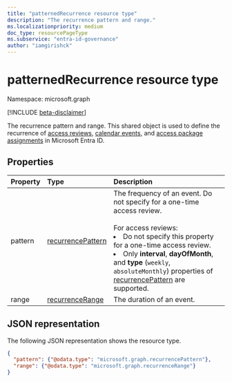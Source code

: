 ```yaml
---
title: "patternedRecurrence resource type"
description: "The recurrence pattern and range."
ms.localizationpriority: medium
doc_type: resourcePageType
ms.subservice: "entra-id-governance"
author: "iamgirishck"
---
```


# patternedRecurrence resource type

Namespace: microsoft.graph

[!INCLUDE [beta-disclaimer](../../includes/beta-disclaimer.md)]

The recurrence pattern and range. This shared object is used to define the recurrence of [access reviews](accessreviewscheduledefinition.md), [calendar events](event.md), and [access package assignments](accesspackageassignment.md) in Microsoft Entra ID.

## Properties
| Property	   | Type	|Description|
|:---------------|:--------|:----------|
|pattern|[recurrencePattern](recurrencepattern.md)|The frequency of an event. Do not specify for a one-time access review. <br/><br/> For access reviews: <li>Do not specify this property for a one-time access review. <li>  Only **interval**, **dayOfMonth**, and **type** (`weekly`, `absoluteMonthly`) properties of [recurrencePattern](recurrencepattern.md) are supported.|
|range|[recurrenceRange](recurrencerange.md)|The duration of an event.|

## JSON representation

The following JSON representation shows the resource type.

<!-- {
  "blockType": "resource",
  "optionalProperties": [

  ],
  "@odata.type": "microsoft.graph.patternedRecurrence"
}-->

```json
{
  "pattern": {"@odata.type": "microsoft.graph.recurrencePattern"},
  "range": {"@odata.type": "microsoft.graph.recurrenceRange"}
}

```

<!-- uuid: 8fcb5dbc-d5aa-4681-8e31-b001d5168d79
2015-10-25 14:57:30 UTC -->
<!--
{
  "type": "#page.annotation",
  "description": "patternedRecurrence resource",
  "keywords": "",
  "section": "documentation",
  "tocPath": "",
  "suppressions": []
}
-->
